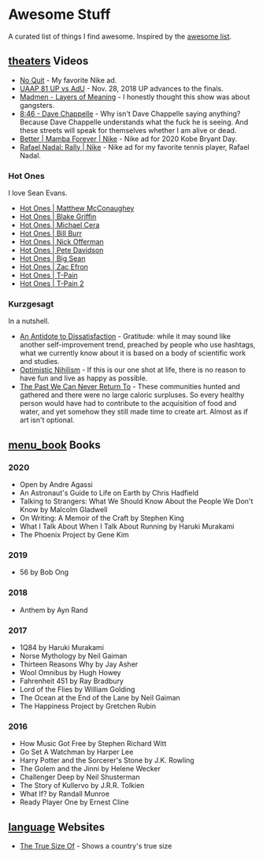 # Awesome Stuff
A curated list of things I find awesome. Inspired by the [awesome list](https://github.com/sindresorhus/awesome).

## [theaters](:Icon) Videos
* [No Quit](https://www.youtube.com/watch?v=oIzBsvHwYr4) - My favorite Nike ad.
* [UAAP 81 UP vs AdU](https://www.youtube.com/watch?v=hTcM0X4SY4w) - Nov. 28, 2018 UP advances to the finals.
* [Madmen - Layers of Meaning](https://www.youtube.com/watch?v=uQ1Rbdi189w) - I honestly thought this show was about
gangsters.
* [8:46 - Dave Chappelle](https://www.youtube.com/watch?v=3tR6mKcBbT4) - Why isn't Dave Chappelle saying anything? 
Because Dave Chappelle understands what the fuck he is seeing. And these streets will speak for themselves whether I am 
alive or dead.
* [Better | Mamba Forever | Nike](https://www.youtube.com/watch?v=C9I-W1eTCbk) - Nike ad for 2020 Kobe Bryant Day.
* [Rafael Nadal: Rally | Nike](https://www.youtube.com/watch?v=1tSDyLeUwJ4) - Nike ad for my favorite tennis player, Rafael Nadal.

### Hot Ones
I love Sean Evans.
* [Hot Ones | Matthew McConaughey](https://www.youtube.com/watch?v=sz1ovZUA4nQ)
* [Hot Ones | Blake Griffin](https://www.youtube.com/watch?v=41iUdhFi8Gs)
* [Hot Ones | Michael Cera](https://www.youtube.com/watch?v=uBJq-XCP27c)
* [Hot Ones | Bill Burr](https://www.youtube.com/watch?v=8Lvrikv6oPs)
* [Hot Ones | Nick Offerman](https://www.youtube.com/watch?v=YbZmhgtZkdg)
* [Hot Ones | Pete Davidson](https://www.youtube.com/watch?v=-6BvA4U1dLI)
* [Hot Ones | Big Sean](https://www.youtube.com/watch?v=4VoqwrEEAZM)
* [Hot Ones | Zac Efron](https://www.youtube.com/watch?v=J5nz24jrLDE)
* [Hot Ones | T-Pain](https://www.youtube.com/watch?v=O0g2EtKFAcA) 
* [Hot Ones | T-Pain 2](https://www.youtube.com/watch?v=OSurn7YvpGk)

### Kurzgesagt
In a nutshell.
* [An Antidote to Dissatisfaction](https://www.youtube.com/watch?v=WPPPFqsECz0) - Gratitude: while it may sound like 
another self-improvement trend, preached by people who use hashtags, what we currently know about it is based on a 
body of scientific work and studies.
* [Optimistic Nihilism](https://www.youtube.com/watch?v=MBRqu0YOH14) - If this is our one shot at life, there is no 
reason to have fun and live as happy as possible.
* [The Past We Can Never Return To](https://www.youtube.com/watch?v=YbgnlkJPga4) - These communities hunted and gathered 
and there were no large caloric surpluses. So every healthy person would have had to contribute to the acquisition of 
food and water, and yet somehow they still made time to create art. Almost as if art isn't optional.

## [menu_book](:Icon) Books 
### 2020
* Open by Andre Agassi
* An Astronaut's Guide to Life on Earth by Chris Hadfield
* Talking to Strangers: What We Should Know About the People We Don't Know by Malcolm Gladwell
* On Writing: A Memoir of the Craft by Stephen King
* What I Talk About When I Talk About Running by Haruki Murakami 
* The Phoenix Project by Gene Kim

### 2019
* 56 by Bob Ong

### 2018
* Anthem by Ayn Rand

### 2017
* 1Q84 by Haruki Murakami
* Norse Mythology by Neil Gaiman
* Thirteen Reasons Why by Jay Asher
* Wool Omnibus by Hugh Howey
* Fahrenheit 451 by Ray Bradbury
* Lord of the Flies by William Golding
* The Ocean at the End of the Lane by Neil Gaiman
* The Happiness Project by Gretchen Rubin

### 2016
* How Music Got Free by Stephen Richard Witt
* Go Set A Watchman by Harper Lee
* Harry Potter and the Sorcerer's Stone by J.K. Rowling
* The Golem and the Jinni by Helene Wecker
* Challenger Deep by Neil Shusterman
* The Story of Kullervo by J.R.R. Tolkien
* What If? by Randall Munroe
* Ready Player One by Ernest Cline

## [language](:Icon) Websites
* [The True Size Of](https://thetruesize.com/) - Shows a country's true size